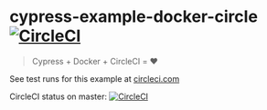 # cypress-example-docker-circle [![CircleCI](https://circleci.com/gh/cypress-io/cypress-example-docker-circle.svg?style=svg)](https://circleci.com/gh/cypress-io/cypress-example-docker-circle)

> Cypress + Docker + CircleCI = ❤️

See test runs for this example at
[circleci.com](https://circleci.com/gh/timbortnik/cypress-example-docker-circle)

CircleCI status on master:
[![CircleCI](https://circleci.com/gh/timbortnik/cypress-example-docker-circle.svg?style=svg)](https://circleci.com/gh/timbortnik/cypress-example-docker-circle)

